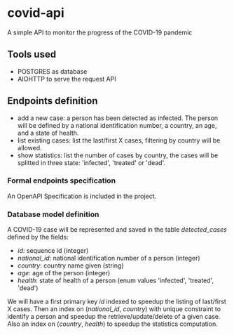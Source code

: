 # covid-api
A simple API to monitor the progress of the COVID-19 pandemic

## Tools used

* POSTGRES as database
* AIOHTTP to serve the request API

## Endpoints definition

* add a new case: a person has been detected as infected. The person will be defined by a national identification number, a country, an age, and a state of health.
* list existing cases: list the last/first X cases, filtering by country will be allowed. 
* show statistics: list the number of cases by country, the cases will be splitted in three state: 'infected', 'treated' or 'dead'.

### Formal endpoints specification

An OpenAPI Specification is included in the project.

### Database model definition

A COVID-19 case will be represented and saved in the table *detected_cases* defined by the fields:
* *id*: sequence id (integer)
* *national_id*: national identification number of a person (integer)
* *country*: country name given (string)
* *age*: age of the person (integer)
* *health*: state of health of a person (enum values 'infected', 'treated', 'dead')

We will have a first primary key *id* indexed to speedup the listing of last/first X cases.
Then an index on (*national_id*, *country*) with unique constraint to identify a person and speedup the retrieve/update/delete of a given case. 
Also an index on (*country*, *health*) to speedup the statistics computation.
